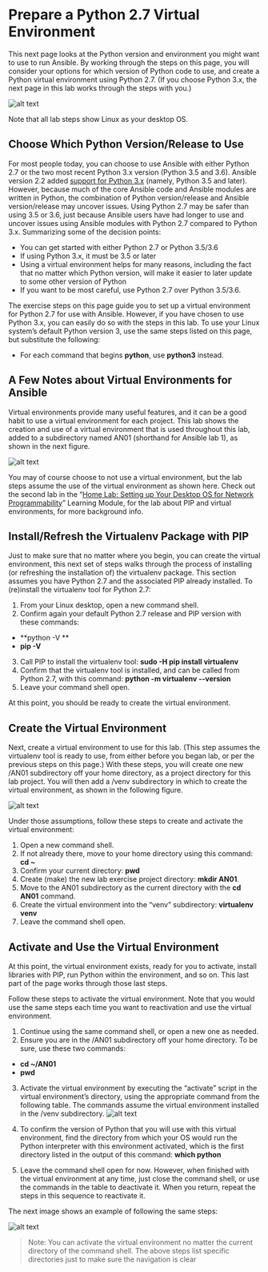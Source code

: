 # Prepare a Python 2.7 Virtual Environment

This next page looks at the Python version and environment you might want to use to run Ansible. By working through the steps on this page, you will consider your options for which version of Python code to use, and create a Python virtual environment using Python 2.7. (If you choose Python 3.x, the next page in this lab works through the steps with you.)

![alt text](./assets/images/desktop-5-11.png)

Note that all lab steps show Linux as your desktop OS.

## Choose Which Python Version/Release to Use

For most people today, you can choose to use Ansible with either Python 2.7 or the two most recent Python 3.x version (Python 3.5 and 3.6). Ansible version 2.2 added [support for Python 3.x](http://docs.ansible.com/ansible/latest/python_3_support.html) (namely, Python 3.5 and later). However, because much of the core Ansible code and Ansible modules are written in Python, the combination of Python version/release and Ansible version/release may uncover issues. Using Python 2.7 may be safer than using 3.5 or 3.6, just because Ansible users have had longer to use and uncover issues using Ansible modules with Python 2.7 compared to Python 3.x. Summarizing some of the decision points:

-   You can get started with either Python 2.7 or Python 3.5/3.6
-   If using Python 3.x, it must be 3.5 or later
-   Using a virtual environment helps for many reasons, including the fact that no matter which Python version, will make it easier to later update to some other version of Python
-   If you want to be most careful, use Python 2.7 over Python 3.5/3.6.

The exercise steps on this page guide you to set up a virtual environment for Python 2.7 for use with Ansible. However, if you have chosen to use Python 3.x, you can easily do so with the steps in this lab. To use your Linux system’s default Python version 3, use the same steps listed on this page, but substitute the following:

-   For each command that begins **python**, use **python3** instead.

## A Few Notes about Virtual Environments for Ansible

Virtual environments provide many useful features, and it can be a good habit to use a virtual environment for each project. This lab shows the creation and use of a virtual environment that is used throughout this lab, added to a subdirectory named AN01 (shorthand for Ansible lab 1), as shown in the next figure.

![alt text](./assets/images/desktop-5-12.png)

You may of course choose to not use a virtual environment, but the lab steps assume the use of the virtual environment as shown here. Check out the second lab in the “[Home Lab: Setting up Your Desktop OS for Network Programmability](https://learninglabs.cisco.com/modules/home-lab-desktop)” Learning Module, for the lab about PIP and virtual environments, for more background info.

## Install/Refresh the Virtualenv Package with PIP

Just to make sure that no matter where you begin, you can create the virtual environment, this next set of steps walks through the process of installing (or refreshing the installation of) the virtualenv package. This section assumes you have Python 2.7 and the associated PIP already installed. To (re)install the virtualenv tool for Python 2.7:

1.  From your Linux desktop, open a new command shell.
2.  Confirm again your default Python 2.7 release and PIP version with these commands:
  -   **python -V **
  -   **pip -V**
3.  Call PIP to install the virtualenv tool: **sudo -H pip install virtualenv**
4.  Confirm that the virtualenv tool is installed, and can be called from Python 2.7, with this command: **python -m virtualenv --version**
5.  Leave your command shell open.

At this point, you should be ready to create the virtual environment.

## Create the Virtual Environment

Next, create a virtual environment to use for this lab. (This step assumes the virtualenv tool is ready to use, from either before you began lab, or per the previous steps on this page.) With these steps, you will create one new /AN01 subdirectory off your home directory, as a project directory for this lab project. You will then add a /venv subdirectory in which to create the virtual environment, as shown in the following figure.

![alt text](./assets/images/desktop-5-13.png)

Under those assumptions, follow these steps to create and activate the virtual environment:

1.  Open a new command shell.
2.  If not already there, move to your home directory using this command: **cd ~**
3.  Confirm your current directory: **pwd**
4.  Create (make) the new lab exercise project directory: **mkdir AN01**.
5.  Move to the AN01 subdirectory as the current directory with the **cd AN01** command.
6.  Create the virtual environment into the “venv” subdirectory: **virtualenv venv**
7.  Leave the command shell open.

## Activate and Use the Virtual Environment

At this point, the virtual environment exists, ready for you to activate, install libraries with PIP, run Python within the environment, and so on. This last part of the page works through those last steps.

Follow these steps to activate the virtual environment. Note that you would use the same steps each time you want to reactivation and use the virtual environment.

1.  Continue using the same command shell, or open a new one as needed.
2.  Ensure you are in the /AN01 subdirectory off your home directory. To be sure, use these two commands:
  -   **cd ~/AN01**
  -   **pwd**
3.  Activate the virtual environment by executing the “activate” script in the virtual environment’s directory, using the appropriate command from the following table. The commands assume the virtual environment installed in the /venv subdirectory.
![alt text](./assets/images/desktop-5-table-01.png)

4.  To confirm the version of Python that you will use with this virtual environment, find the directory from which your OS would run the Python interpreter with this environment activated, which is the first directory listed in the output of this command: **which python**
5.  Leave the command shell open for now. However, when finished with the virtual environment at any time, just close the command shell, or use the commands in the table to deactivate it. When you return, repeat the steps in this sequence to reactivate it.

The next image shows an example of following the same steps:

![alt text](./assets/images/desktop-5-14.png)

> Note: You can activate the virtual environment no matter the current directory of the command shell. The above steps list specific directories just to make sure the navigation is clear
